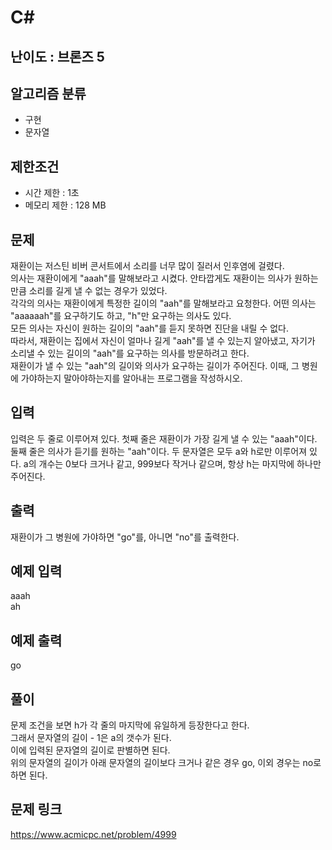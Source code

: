 # C#

## 난이도 : 브론즈 5

## 알고리즘 분류
  - 구현
  - 문자열

## 제한조건
  - 시간 제한 : 1초
  - 메모리 제한 : 128 MB

## 문제
재환이는 저스틴 비버 콘서트에서 소리를 너무 많이 질러서 인후염에 걸렸다.<br/>
의사는 재환이에게 "aaah"를 말해보라고 시켰다. 안타깝게도 재환이는 의사가 원하는만큼 소리를 길게 낼 수 없는 경우가 있었다.<br/>
각각의 의사는 재환이에게 특정한 길이의 "aah"를 말해보라고 요청한다. 어떤 의사는 "aaaaaah"를 요구하기도 하고, "h"만 요구하는 의사도 있다.<br/>
모든 의사는 자신이 원하는 길이의 "aah"를 듣지 못하면 진단을 내릴 수 없다.<br/>
따라서, 재환이는 집에서 자신이 얼마나 길게 "aah"를 낼 수 있는지 알아냈고, 자기가 소리낼 수 있는 길이의 "aah"를 요구하는 의사를 방문하려고 한다.<br/>
재환이가 낼 수 있는 "aah"의 길이와 의사가 요구하는 길이가 주어진다. 이때, 그 병원에 가야하는지 말아야하는지를 알아내는 프로그램을 작성하시오.<br/>


## 입력
입력은 두 줄로 이루어져 있다. 첫째 줄은 재환이가 가장 길게 낼 수 있는 "aaah"이다. 둘째 줄은 의사가 듣기를 원하는 "aah"이다. 두 문자열은 모두 a와 h로만 이루어져 있다. a의 개수는 0보다 크거나 같고, 999보다 작거나 같으며, 항상 h는 마지막에 하나만 주어진다.<br/>


## 출력
재환이가 그 병원에 가야하면 "go"를, 아니면 "no"를 출력한다.<br/>


## 예제 입력
aaah<br/>
ah<br/>


## 예제 출력
go<br/>


## 풀이
문제 조건을 보면 h가 각 줄의 마지막에 유일하게 등장한다고 한다.<br/>
그래서 문자열의 길이 - 1은 a의 갯수가 된다.<br/>
이에 입력된 문자열의 길이로 판별하면 된다.<br/>
위의 문자열의 길이가 아래 문자열의 길이보다 크거나 같은 경우 go, 이외 경우는 no로 하면 된다.<br/>


## 문제 링크
https://www.acmicpc.net/problem/4999